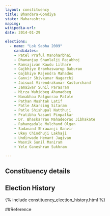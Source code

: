 ```yaml
---
layout: constituency
title: Bhandara-Gondiya
state: Maharashtra
mapimg: 
wikipedia-url: 
date: 2014-01-29

elections: 
  - name: "Lok Sabha 2009"
    candidates: 
    - Patel Praful Manoharbhai 
    - Dhananjay Shamlalji Rajabhoj 
    - Ramsajivan Kawdu Lilhare 
    - Gajbhiye Bramhaswarup Baburao 
    - Gajbhiye Rajendra Mahadeo 
    - Ganvir Shivkumar Nagarchi 
    - Jaiswal Virendrakumar Kasturchand 
    - Jamaiwar Sunil Parasram 
    - Mirza Wahidbeg Ahamadbeg 
    - Nanabhau Falgunrao Patole 
    - Pathan Mushtak Latif 
    - Patle Akarsing Sitaram 
    - Patle Shishupal Natthuji 
    - Pratibha Vasant Pimpalkar 
    - Dr. Bhaskarrao Mahadeorao Jibhakate 
    - Rahangadale Mulchand Olgan 
    - Sadanand Shrawanji Ganvir 
    - Ukey Chindhuji Lakhaji 
    - Undirwade Hemant Jagivan 
    - Wasnik Sunil Maniram 
    - Yele Ganeshram Sukhram 

---
```

## Constituency details


## Election History
{% include constituency_election_history.html %}

##Reference
